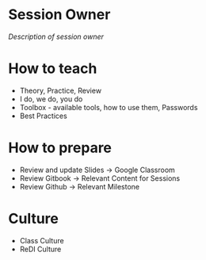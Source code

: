 # Session Owner

_Description of session owner_


# How to teach
- Theory, Practice, Review
- I do, we do, you do
- Toolbox - available tools, how to use them, Passwords
- Best Practices


# How to prepare
- Review and update Slides -> Google Classroom 
- Review Gitbook -> Relevant Content for Sessions
- Review Github -> Relevant Milestone

# Culture
- Class Culture 
- ReDI Culture
